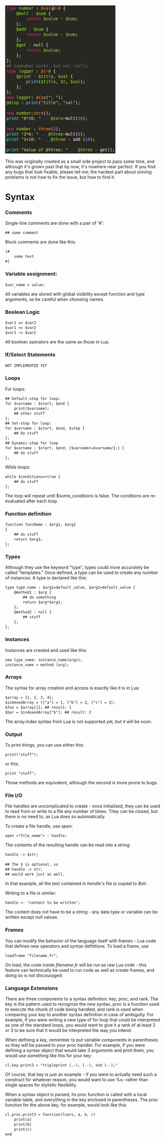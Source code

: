 ![alt tag](img/types.png)

This was originally created as a small side project to pass some time, and although it's grown past that by now, it's nowhere near perfect. If you find any bugs that look fixable, please tell me; the hardest part about solving problems is not how to fix the issue, but how to find it.
# Syntax #
### Comments ###
Single-line comments are done with a pair of '#':

    ## some comment
Block comments are done like this:

    [#
	    some text
	#]

### Variable assignment: ###
    $var_name = value;
All variables are stored with global visibility except function and type arguments, so be careful when choosing names.
### Boolean Logic ###

    $var1 == $var2
    $var1 <= $var2
    $var1 ~= $var2

All boolean operators are the same as those in Lua.
### If/Select Statements ###
`NOT IMPLEMENTED YET`
### Loops ###
For loops:

    ## Default-step for loop:
    for $varname : $start, $end {
        print($varname);
        ## other stuff
    };
    ## Set-step for loop:
    for $varname : $start, $end, $step {
        ## do stuff
    };
    ## Dynamic-step for loop
    for $varname : $start, $end; [$varname+=$varname/2;] {
        ## do stuff
    };
While loops:

    while $conditions==true {
        ## do stuff
    };
The loop will repeat until $some_conditions is false. The conditions are re-evaluated after each loop.
### Function definition ###

    function funcName : $arg1, $arg2
    {
	    ## do stuff
	    return $arg1;
	};
### Types ###
Although they use the keyword "type", types could more accurately be called "templates." Once defined, a type can be used to create any number of instances. A type is declared like this:

    type type_name : $arg1=default_value, $arg2=default_value {
	    @method1 : $arg {
		    ## do something
		    return $arg*$arg1;
		};
		@method2 : null {
			## stuff
		};
	};
### Instances ###
Instances are created and used like this:

    new type_name: instance_name(args);
    instance_name > method (arg);
### Arrays ###
The syntax for array creation and access is exactly like it is in Lua:

    $array = {1, 2, 3, 4};
    $indexedArray = {["a"] = 1, ["b"] = 2, ["c"] = 3};
    $foo = $array[1]; ## result: 1
    $bar = $indexedArray["b"]; ## result: 2
The array.index syntax from Lua is not supported yet, but it will be soon.
### Output ###
To print things, you can use either this:

    print("stuff");
or this:

    print "stuff";
Those methods are equivalent, although the second is more prone to bugs.
### File I/O ###
File handles are uncomplicated to create - once initialized, they can be used to read from or write to a file any number of times. They can be closed, but there is no need to, as Lua does so automatically.

To create a file handle, use *open*:

    open <"file_name"> : handle;
The contents of the resulting handle can be read into a string:

    handle -> $str;

    ## The $ is optional, so
    ## handle -> str;
    ## would work just as well.
In that example, all the text contained in *handle*'s file is copied to *$str*.

Writing to a file is similar:

    handle <- "content to be written";
The content does not have to be a string - any data type or variable can be written except null values.
### Frames ###
You can modify the behavior of the language itself with frames - Lua code that defines new operators and syntax defititions. To load a frame, use

    loadframe "filename.fr";
On load, the code inside *filename.fr* will be run as raw Lua code - this feature can technically be used to run code as well as create frames, and doing so is not discouraged.
### Language Extensions ###
There are three components to a syntax definition: key, proc, and rank. The key is the pattern used to recognize the new syntax, proc is a function used to execute the chunk of code being handled, and rank is used when comparing your key to another syntax definition in case of ambiguity. For example, if you were writing a new type of for loop that could be interpreted as one of the standard loops, you would want to give it a rank of at least 2 or 3 to be sure that it would be interpreted the way you intend.

When defining a key, remember to put variable components in parentheses so they will be passed to your proc handler.
For example, if you were defining a syntax object that would take 3 arguments and print them, you would use something like this for your key:

    cl.key.print3 = "tripleprint (.-), (.-), and (.-);"
Of course, that key is just an example - if you were to actually need such a construct for whatever reason, you would want to use %s- rather than single spaces for stylistic flexibility.

When a syntax object is parsed, its proc function is called with a local variable table, and everything in the key enclosed in parentheses. The proc function for the above key, for example, would look like this:

    cl.proc.print3 = function(lvars, a, b, c)
        print(a)
        print(b)
        print(c)
    end
